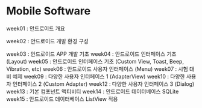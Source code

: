 # Mobile Software

week01 : 안드로이드 개요

week02 : 안드로이드 개발 환경 구성

week03 : 안드로이드 APP 개발 기초
week04 : 안드로이드 인터페이스 기초 (Layout)
week05 : 안드로이드 인터페이스 기초 (Custom View, Toast, Beep, Vibration, etc)
week06 : 안드로이드 사용자 인터페이스 (Menu)
week07 : 시험 대비 예제
week09 : 다양한 사용자 인터페이스 1 (AdapterView)
week10 : 다양한 사용자 인터페이스 2 (Custom Adapter)
week12 : 다양한 사용자 인터페이스 3 (Dialog)
week13 : 기본 컴포넌트 액티비티
week14 : 안드로이드 데이터베이스 SQLite
week15 : 안드로이드 데이터베이스 ListView 적용
